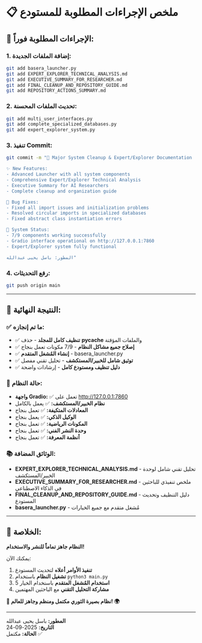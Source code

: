 # 📋 ملخص الإجراءات المطلوبة للمستودع

## 🎯 **الإجراءات المطلوبة فوراً:**

### **1. إضافة الملفات الجديدة:**
```bash
git add basera_launcher.py
git add EXPERT_EXPLORER_TECHNICAL_ANALYSIS.md
git add EXECUTIVE_SUMMARY_FOR_RESEARCHER.md
git add FINAL_CLEANUP_AND_REPOSITORY_GUIDE.md
git add REPOSITORY_ACTIONS_SUMMARY.md
```

### **2. تحديث الملفات المحسنة:**
```bash
git add multi_user_interfaces.py
git add complete_specialized_databases.py
git add expert_explorer_system.py
```

### **3. تنفيذ Commit:**
```bash
git commit -m "🧹 Major System Cleanup & Expert/Explorer Documentation

✨ New Features:
- Advanced Launcher with all system components
- Comprehensive Expert/Explorer Technical Analysis  
- Executive Summary for AI Researchers
- Complete cleanup and organization guide

🔧 Bug Fixes:
- Fixed all import issues and initialization problems
- Resolved circular imports in specialized databases
- Fixed abstract class instantiation errors

🚀 System Status:
- 7/9 components working successfully
- Gradio interface operational on http://127.0.0.1:7860
- Expert/Explorer system fully functional

المطور: باسل يحيى عبدالله"
```

### **4. رفع التحديثات:**
```bash
git push origin main
```

---

## 🌟 **النتيجة النهائية:**

### **✅ ما تم إنجازه:**
- ✅ **تنظيف كامل للمجلد** - حذف __pycache__ والملفات المؤقتة
- ✅ **إصلاح جميع مشاكل النظام** - 7/9 مكونات تعمل بنجاح
- ✅ **إنشاء المُشغل المتقدم** - basera_launcher.py
- ✅ **توثيق شامل للخبير/المستكشف** - تحليل تقني مفصل
- ✅ **دليل تنظيف ومستودع كامل** - إرشادات واضحة

### **🚀 حالة النظام:**
- **واجهة Gradio:** ✅ تعمل على http://127.0.0.1:7860
- **نظام الخبير/المستكشف:** ✅ يعمل بالكامل
- **المعادلات المتكيفة:** ✅ تعمل بنجاح
- **الوكيل الذكي:** ✅ يعمل بنجاح
- **المكونات الرياضية:** ✅ تعمل بنجاح
- **وحدة النشر الفني:** ✅ تعمل بنجاح
- **أنظمة المعرفة:** ✅ تعمل بنجاح

### **📚 الوثائق المضافة:**
- **EXPERT_EXPLORER_TECHNICAL_ANALYSIS.md** - تحليل تقني شامل لوحدة الخبير/المستكشف
- **EXECUTIVE_SUMMARY_FOR_RESEARCHER.md** - ملخص تنفيذي للباحثين في الذكاء الاصطناعي
- **FINAL_CLEANUP_AND_REPOSITORY_GUIDE.md** - دليل التنظيف وتحديث المستودع
- **basera_launcher.py** - مُشغل متقدم مع جميع الخيارات

---

## 🎯 **الخلاصة:**

**النظام جاهز تماماً للنشر والاستخدام!**

يمكنك الآن:
1. **تنفيذ الأوامر أعلاه** لتحديث المستودع
2. **تشغيل النظام** باستخدام `python3 main.py`
3. **استخدام المُشغل المتقدم** باستخدام الخيار 5
4. **مشاركة التحليل التقني** مع الباحثين المهتمين

**🧬 نظام بصيرة الثوري مكتمل ومنظم وجاهز للعالم! 🌍**

---

**المطور:** باسل يحيى عبدالله  
**التاريخ:** 2025-09-24  
**الحالة:** مكتمل ✅
